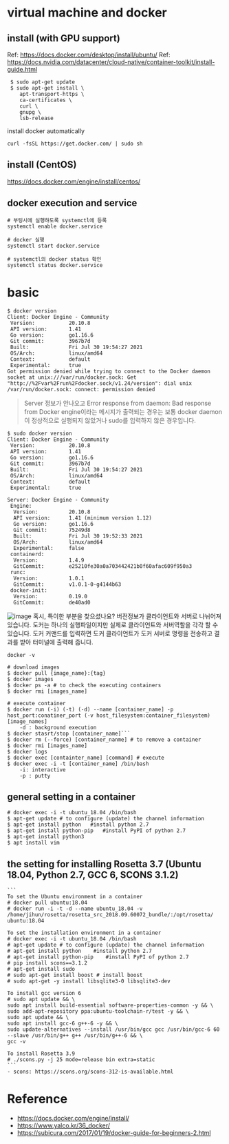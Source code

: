 # virtual machine and docker
## install (with GPU support)
Ref: https://docs.docker.com/desktop/install/ubuntu/
Ref: https://docs.nvidia.com/datacenter/cloud-native/container-toolkit/install-guide.html
```
 $ sudo apt-get update
 $ sudo apt-get install \
    apt-transport-https \
    ca-certificates \
    curl \
    gnupg \
    lsb-release
```

install docker automatically
```
curl -fsSL https://get.docker.com/ | sudo sh
```
## install (CentOS)
https://docs.docker.com/engine/install/centos/

## docker execution and service
```
# 부팅시에 실행하도록 systemctl에 등록
systemctl enable docker.service

# docker 실행
systemctl start docker.service

# systemctl의 docker status 확인
systemctl status docker.service
```

# basic
```
$ docker version
Client: Docker Engine - Community
 Version:           20.10.8
 API version:       1.41
 Go version:        go1.16.6
 Git commit:        3967b7d
 Built:             Fri Jul 30 19:54:27 2021
 OS/Arch:           linux/amd64
 Context:           default
 Experimental:      true
Got permission denied while trying to connect to the Docker daemon socket at unix:///var/run/docker.sock: Get "http://%2Fvar%2Frun%2Fdocker.sock/v1.24/version": dial unix /var/run/docker.sock: connect: permission denied
```
> Server 정보가 안나오고 Error response from daemon: Bad response from Docker engine이라는 메시지가 출력되는 경우는 보통 docker daemon이 정상적으로 실행되지 않았거나 sudo를 입력하지 않은 경우입니다.


```
$ sudo docker version
Client: Docker Engine - Community
 Version:           20.10.8
 API version:       1.41
 Go version:        go1.16.6
 Git commit:        3967b7d
 Built:             Fri Jul 30 19:54:27 2021
 OS/Arch:           linux/amd64
 Context:           default
 Experimental:      true

Server: Docker Engine - Community
 Engine:
  Version:          20.10.8
  API version:      1.41 (minimum version 1.12)
  Go version:       go1.16.6
  Git commit:       75249d8
  Built:            Fri Jul 30 19:52:33 2021
  OS/Arch:          linux/amd64
  Experimental:     false
 containerd:
  Version:          1.4.9
  GitCommit:        e25210fe30a0a703442421b0f60afac609f950a3
 runc:
  Version:          1.0.1
  GitCommit:        v1.0.1-0-g4144b63
 docker-init:
  Version:          0.19.0
  GitCommit:        de40ad0
```

![image](https://user-images.githubusercontent.com/48517782/131222342-367f7db8-6064-48f7-9c8d-3388bf289562.png)
혹시, 특이한 부분을 찾으셨나요? 버전정보가 클라이언트와 서버로 나뉘어져 있습니다. 도커는 하나의 실행파일이지만 실제로 클라이언트와 서버역할을 각각 할 수 있습니다. 도커 커맨드를 입력하면 도커 클라이언트가 도커 서버로 명령을 전송하고 결과를 받아 터미널에 출력해 줍니다.

```
docker -v
```
```
# download images
$ docker pull {image_name}:{tag}
$ docker images
$ docker ps -a # to check the executing containers
$ docker rmi [images_name]

# execute container
$ docker run (-i) (-t) (-d) --name [container_name] -p host_port:conatiner_port (-v host_filesystem:container_filesystem) [image_names] 
	-d : background execution
$ docker stasrt/stop [container_name]```
$ docker rm (--force) [container_nanme] # to remove a container
$ docker rmi [images_name]
$ docker logs
$ docker exec [containter_name] [command] # execute
$ docker exec -i -t [container_name] /bin/bash 
	-i: interactive
	-p : putty
```

## general setting in a container
 ```
 # docker exec -i -t ubuntu_18.04 /bin/bash 
 $ apt-get update # to configure (update) the channel information
 $ apt-get install python 	#install python 2.7
 $ apt-get install python-pip	#install PyPI of python 2.7 
 $ apt-get install python3 
 $ apt install vim
 ```
 
## the setting for installing Rosetta 3.7 (Ubuntu 18.04, Python 2.7, GCC 6, SCONS 3.1.2)
	```
	To set the Ubuntu environment in a container
	# docker pull ubuntu:18.04
	# docker run -i -t -d --name ubuntu_18.04 -v /home/jihun/rosetta/rosetta_src_2018.09.60072_bundle/:/opt/rosetta/ ubuntu:18.04
	
	To set the installation environment in a container
	# docker exec -i -t ubuntu_18.04 /bin/bash 
	# apt-get update # to configure (update) the channel information
	# apt-get install python 	#install python 2.7
 	# apt-get install python-pip	#install PyPI of python 2.7 
	# pip install scons==3.1.2
	# apt-get install sudo
	# sudo apt-get install boost # install boost
	# sudo apt-get -y install libsqlite3-0 libsqlite3-dev
	
	To install gcc version 6
	# sudo apt update && \
	sudo apt install build-essential software-properties-common -y && \
	sudo add-apt-repository ppa:ubuntu-toolchain-r/test -y && \
	sudo apt update && \
	sudo apt install gcc-6 g++-6 -y && \
	sudo update-alternatives --install /usr/bin/gcc gcc /usr/bin/gcc-6 60 --slave /usr/bin/g++ g++ /usr/bin/g++-6 && \
	gcc -v
	
	To install Rosetta 3.9
	# ./scons.py -j 25 mode=release bin extra=static
	```
	- scons: https://scons.org/scons-312-is-available.html
# Reference
- https://docs.docker.com/engine/install/
- https://www.yalco.kr/36_docker/
- https://subicura.com/2017/01/19/docker-guide-for-beginners-2.html
